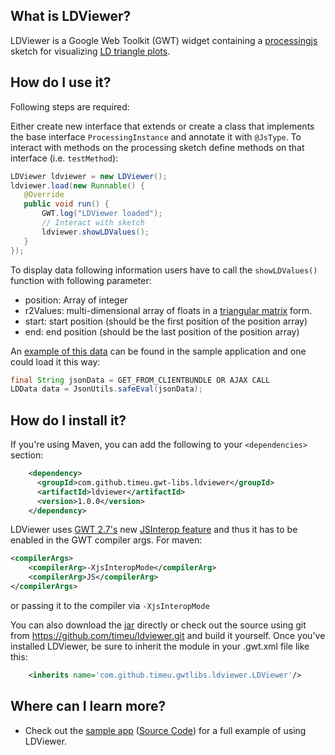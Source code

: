 ## What is LDViewer?


LDViewer is a Google Web Toolkit (GWT) widget containing a [processingjs][0] sketch for visualizing [LD triangle plots][1].


## How do I use it?

Following steps are required:  


Either create new interface that extends or create a class that implements the base interface `ProcessingInstance` and annotate it with `@JsType`. To interact with methods on the processing sketch define methods on that interface (i.e. `testMethod`):

```JAVA
LDViewer ldviewer = new LDViewer();
ldviewer.load(new Runnable() {
   @Override
   public void run() {
       GWT.log("LDViewer loaded");
       // Interact with sketch
       ldviewer.showLDValues();
   }
});
```
To display data following information users have to call the `showLDValues()` function with following parameter:
 - position: Array of integer 
 - r2Values: multi-dimensional array of floats in a [triangular matrix][7] form.
 - start: start position (should be the first position of the position array)
 - end: end position (should be the last position of the position array)

An [example of this data][8] can be found in the sample application and one could load it this way: 
 
```JAVA
final String jsonData = GET_FROM_CLIENTBUNDLE OR AJAX CALL
LDData data = JsonUtils.safeEval(jsonData);
```

## How do I install it?

If you're using Maven, you can add the following to your `<dependencies>`
section:

```xml
    <dependency>
      <groupId>com.github.timeu.gwt-libs.ldviewer</groupId>
      <artifactId>ldviewer</artifactId>
      <version>1.0.0</version>
    </dependency>
```

LDViewer uses [GWT 2.7's][4] new [JSInterop feature][5] and thus it has to be enabled in the GWT compiler args.
For maven:
```xml
<compilerArgs>
    <compilerArg>-XjsInteropMode</compilerArg>
    <compilerArg>JS</compilerArg>
</compilerArgs>
```
or passing it to the compiler via `-XjsInteropMode`

You can also download the [jar][1] directly or check out the source using git
from <https://github.com/timeu/ldviewer.git> and build it yourself. Once
you've installed LDViewer, be sure to inherit the module in your .gwt.xml
file like this:

```xml
    <inherits name='com.github.timeu.gwtlibs.ldviewer.LDViewer'/>
```

## Where can I learn more?

 * Check out the [sample app][2] ([Source Code][3]) for a full example of using LDViewer.
 
[0]: http://processingjs.org
[1]: http://www.nature.com/nrg/journal/v4/n8/fig_tab/nrg1123_F1.html
[2]: http://search.maven.org/remotecontent?filepath=com/github/timeu/dygraphs-gwt/dygraphs-gwt/1.0.0/dygraphs-gwt-1.0.0.jar
[2]: https://timeu.github.io/processing-js-gwt
[3]: https://github.com/timeu/processing-js-gwt/tree/master/processingjs-gwt-sample
[4]: http://www.gwtproject.org/release-notes.html#Release_Notes_2_7_0_RC1
[5]: https://docs.google.com/document/d/1tir74SB-ZWrs-gQ8w-lOEV3oMY6u6lF2MmNivDEihZ4/edit#
[6]: https://github.com/timeu/LDViewer
[7]: https://en.wikipedia.org/wiki/Triangular_matrix
[8]: https://github.com/timeu/ldviewer/ldviewer-sample/src/main/resources/sample/client/data/ld_sample_data.json 